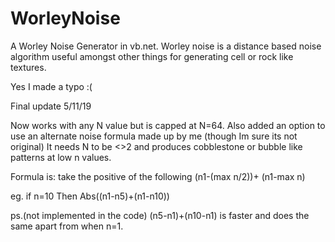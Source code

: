# WorleyNoise
A Worley Noise Generator in vb.net.
Worley noise is a distance based noise algorithm useful amongst other things for generating cell or rock like textures.


Yes I made a typo :(

Final update 5/11/19

Now works with any N value but is capped at N=64.
Also added an option to use an alternate noise formula made up by me (though Im sure its not original) 
It needs N to be <>2 and produces cobblestone or bubble like patterns at low n values.

Formula is: take the positive of the following (n1-(max n/2))+ (n1-max n)

eg. if n=10 
Then Abs((n1-n5)+(n1-n10))


ps.(not implemented in the code)
(n5-n1)+(n10-n1)
is faster and does the same apart from when n=1. 

